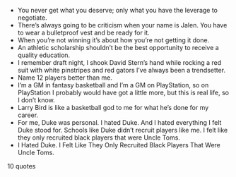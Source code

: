  - You never get what you deserve; only what you have the leverage to negotiate.
 - There’s always going to be criticism when your name is Jalen. You have to wear a bulletproof vest and be ready for it.
 - When you’re not winning it’s about how you’re not getting it done.
 - An athletic scholarship shouldn’t be the best opportunity to receive a quality education.
 - I remember draft night, I shook David Stern’s hand while rocking a red suit with white pinstripes and red gators I’ve always been a trendsetter.
 - Name 12 players better than me.
 - I’m a GM in fantasy basketball and I’m a GM on PlayStation, so on PlayStation I probably would have got a little more, but this is real life, so I don’t know.
 - Larry Bird is like a basketball god to me for what he’s done for my career.
 - For me, Duke was personal. I hated Duke. And I hated everything I felt Duke stood for. Schools like Duke didn’t recruit players like me. I felt like they only recruited black players that were Uncle Toms.
 - I Hated Duke. I Felt Like They Only Recruited Black Players That Were Uncle Toms.

10 quotes